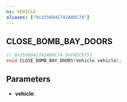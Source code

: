 ```yaml
---
ns: VEHICLE
aliases: ["0x3556041742A0DC74"]
---
```

## CLOSE_BOMB_BAY_DOORS

```c
// 0x3556041742A0DC74 0xF8EC5751
void CLOSE_BOMB_BAY_DOORS(Vehicle vehicle);
```


## Parameters
* **vehicle**: 

